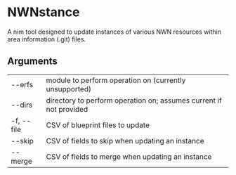 # NWNstance

A nim tool designed to update instances of various NWN resources within area information (.git) files.

## Arguments
|||
|---|---|
|--erfs|module to perform operation on (currently unsupported)|
|--dirs|directory to perform operation on; assumes current if not provided|
|-f, --file|CSV of blueprint files to update|
|--skip|CSV of fields to skip when updating an instance|
|--merge|CSV of fields to merge when updating an instance|

